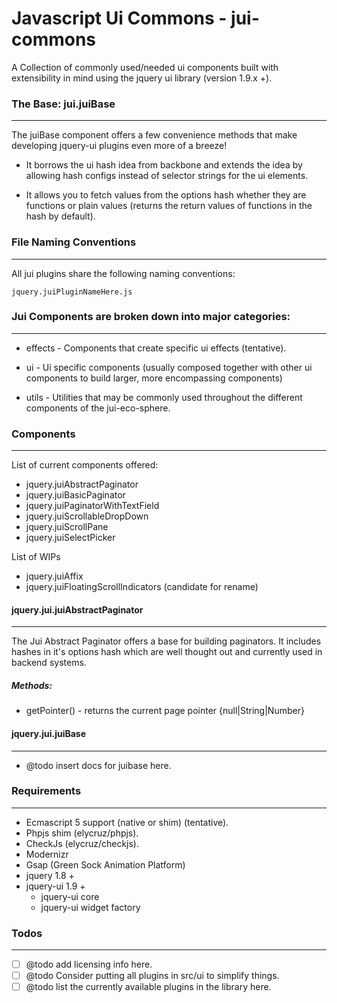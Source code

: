 # Javascript Ui Commons - jui-commons

A Collection of commonly used/needed ui components built with
extensibility in mind using the jquery ui library (version 1.9.x +).

### The Base: jui.juiBase
-----------
The juiBase component offers a few convenience methods that make developing
jquery-ui plugins even more of a breeze!

- It borrows the ui hash idea from backbone and extends the idea by
allowing hash configs instead of selector strings for the ui elements.

- It allows you to fetch values from the options hash whether they are
functions or plain values (returns the return values of functions in
the hash by default).

### File Naming Conventions
-----------
All jui plugins share the following naming conventions:

`jquery.juiPluginNameHere.js`

### Jui Components are broken down into major categories:
-----------
- effects     - Components that create specific ui effects (tentative).

- ui          - Ui specific components (usually composed together with
                other ui components to build larger,
                more encompassing components)

- utils       - Utilities that may be commonly used throughout the
                different components of the jui-eco-sphere.

### Components
---------------------------
List of current components offered:
- jquery.juiAbstractPaginator
- jquery.juiBasicPaginator
- jquery.juiPaginatorWithTextField
- jquery.juiScrollableDropDown
- jquery.juiScrollPane
- jquery.juiSelectPicker

List of WIPs
- jquery.juiAffix
- jquery.juiFloatingScrollIndicators (candidate for rename)

#### jquery.jui.juiAbstractPaginator
----
The Jui Abstract Paginator offers a base for building paginators.
It includes hashes in it's options hash which are well thought out and
currently used in backend systems.

##### Methods:
- getPointer() - returns the current page pointer {null|String|Number}

#### jquery.jui.juiBase
----
- @todo insert docs for juibase here.

### Requirements
---------------------------
* Ecmascript 5 support (native or shim) (tentative).
* Phpjs shim (elycruz/phpjs).
* CheckJs (elycruz/checkjs).
* Modernizr
* Gsap (Green Sock Animation Platform)
* jquery 1.8 +
* jquery-ui 1.9 +
  * jquery-ui core
  * jquery-ui widget factory

### Todos
----------------------------
- [ ] @todo add licensing info here.
- [ ] @todo Consider putting all plugins in src/ui to simplify things.
- [ ] @todo list the currently available plugins in the library here.